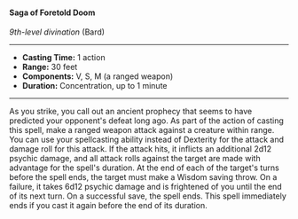 #### Saga of Foretold Doom
*9th-level divination* (Bard)
___
- **Casting Time:** 1 action
- **Range:** 30 feet
- **Components:** V, S, M (a ranged weapon)
- **Duration:** Concentration, up to 1 minute
---
As you strike, you call out an ancient prophecy that
seems to have predicted your opponent's defeat
long ago. As part of the action of casting this spell,
make a ranged weapon attack against a creature
within range. You can use your spellcasting ability
instead of Dexterity for the attack and damage roll
for this attack. If the attack hits, it inflicts an
additional 2d12 psychic damage, and all attack rolls
against the target are made with advantage for the
spell's duration.
At the end of each of the target's turns before the
spell ends, the target must make a Wisdom saving
throw. On a failure, it takes 6d12 psychic damage
and is frightened of you until the end of its next turn. On a successful save, the spell ends.
This spell immediately ends if you cast it again
before the end of its duration.
